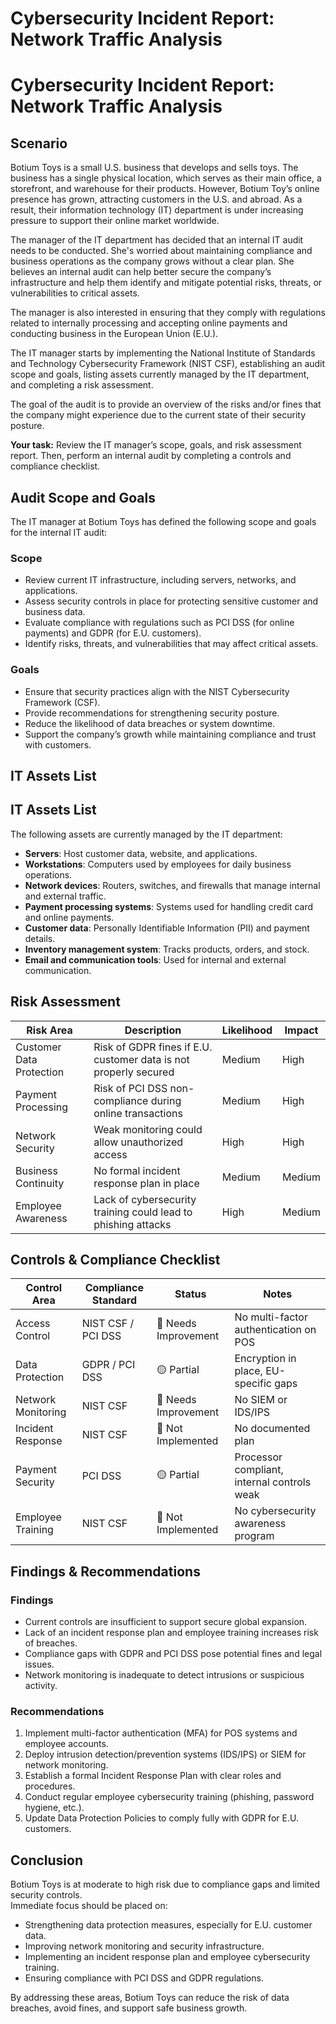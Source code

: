 # Cybersecurity Incident Report: Network Traffic Analysis
# Cybersecurity Incident Report: Network Traffic Analysis  
## Scenario  

Botium Toys is a small U.S. business that develops and sells toys. The business has a single physical location, which serves as their main office, a storefront, and warehouse for their products. However, Botium Toy’s online presence has grown, attracting customers in the U.S. and abroad. As a result, their information technology (IT) department is under increasing pressure to support their online market worldwide.  

The manager of the IT department has decided that an internal IT audit needs to be conducted. She's worried about maintaining compliance and business operations as the company grows without a clear plan. She believes an internal audit can help better secure the company’s infrastructure and help them identify and mitigate potential risks, threats, or vulnerabilities to critical assets.  

The manager is also interested in ensuring that they comply with regulations related to internally processing and accepting online payments and conducting business in the European Union (E.U.).  

The IT manager starts by implementing the National Institute of Standards and Technology Cybersecurity Framework (NIST CSF), establishing an audit scope and goals, listing assets currently managed by the IT department, and completing a risk assessment.  

The goal of the audit is to provide an overview of the risks and/or fines that the company might experience due to the current state of their security posture.  

**Your task:** Review the IT manager’s scope, goals, and risk assessment report. Then, perform an internal audit by completing a controls and compliance checklist.  
## Audit Scope and Goals  

The IT manager at Botium Toys has defined the following scope and goals for the internal IT audit:  

### Scope  
- Review current IT infrastructure, including servers, networks, and applications.  
- Assess security controls in place for protecting sensitive customer and business data.  
- Evaluate compliance with regulations such as PCI DSS (for online payments) and GDPR (for E.U. customers).  
- Identify risks, threats, and vulnerabilities that may affect critical assets.  

### Goals  
- Ensure that security practices align with the NIST Cybersecurity Framework (CSF).  
- Provide recommendations for strengthening security posture.  
- Reduce the likelihood of data breaches or system downtime.  
- Support the company’s growth while maintaining compliance and trust with customers.  
## IT Assets List  
## IT Assets List  

The following assets are currently managed by the IT department:  

- **Servers**: Host customer data, website, and applications.  
- **Workstations**: Computers used by employees for daily business operations.  
- **Network devices**: Routers, switches, and firewalls that manage internal and external traffic.  
- **Payment processing systems**: Systems used for handling credit card and online payments.  
- **Customer data**: Personally Identifiable Information (PII) and payment details.  
- **Inventory management system**: Tracks products, orders, and stock.  
- **Email and communication tools**: Used for internal and external communication.  
## Risk Assessment  

| Risk Area                  | Description                                                      | Likelihood | Impact  |
|----------------------------|------------------------------------------------------------------|------------|---------|
| Customer Data Protection   | Risk of GDPR fines if E.U. customer data is not properly secured | Medium     | High    |
| Payment Processing         | Risk of PCI DSS non-compliance during online transactions       | Medium     | High    |
| Network Security           | Weak monitoring could allow unauthorized access                 | High       | High    |
| Business Continuity        | No formal incident response plan in place                        | Medium     | Medium  |
| Employee Awareness         | Lack of cybersecurity training could lead to phishing attacks   | High       | Medium  |
## Controls & Compliance Checklist  

| Control Area      | Compliance Standard | Status             | Notes                                     |
|------------------|------------------|------------------|-------------------------------------------|
| Access Control    | NIST CSF / PCI DSS | 🔴 Needs Improvement | No multi-factor authentication on POS   |
| Data Protection   | GDPR / PCI DSS    | 🟡 Partial         | Encryption in place, EU-specific gaps    |
| Network Monitoring| NIST CSF          | 🔴 Needs Improvement | No SIEM or IDS/IPS                        |
| Incident Response | NIST CSF          | 🔴 Not Implemented | No documented plan                        |
| Payment Security  | PCI DSS           | 🟡 Partial         | Processor compliant, internal controls weak |
| Employee Training | NIST CSF          | 🔴 Not Implemented | No cybersecurity awareness program       |
## Findings & Recommendations  

### Findings
- Current controls are insufficient to support secure global expansion.  
- Lack of an incident response plan and employee training increases risk of breaches.  
- Compliance gaps with GDPR and PCI DSS pose potential fines and legal issues.  
- Network monitoring is inadequate to detect intrusions or suspicious activity.  

### Recommendations
1. Implement multi-factor authentication (MFA) for POS systems and employee accounts.  
2. Deploy intrusion detection/prevention systems (IDS/IPS) or SIEM for network monitoring.  
3. Establish a formal Incident Response Plan with clear roles and procedures.  
4. Conduct regular employee cybersecurity training (phishing, password hygiene, etc.).  
5. Update Data Protection Policies to comply fully with GDPR for E.U. customers.  
## Conclusion  

Botium Toys is at moderate to high risk due to compliance gaps and limited security controls.  
Immediate focus should be placed on:  

- Strengthening data protection measures, especially for E.U. customer data.  
- Improving network monitoring and security infrastructure.  
- Implementing an incident response plan and employee cybersecurity training.  
- Ensuring compliance with PCI DSS and GDPR regulations.  

By addressing these areas, Botium Toys can reduce the risk of data breaches, avoid fines, and support safe business growth.
